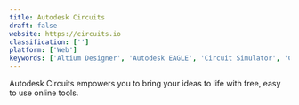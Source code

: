 ```yaml
---
title: Autodesk Circuits
draft: false 
website: https://circuits.io
classification: ['']
platform: ['Web']
keywords: ['Altium Designer', 'Autodesk EAGLE', 'Circuit Simulator', 'Circuit Tree', 'CircuitLab', 'DipTrace', 'Eagle', 'EasyEDA', 'Fritzing', 'Hawk', 'KiCad', 'Ktechlab', 'LTspice', 'LibrePCB', 'Micro-Cap', 'Ngspice', 'Proteus PCB design', 'QUCS', 'gEDA Project', 'iCircuit']
---
```

Autodesk Circuits empowers you to bring your ideas to life
with free, easy to use online tools.